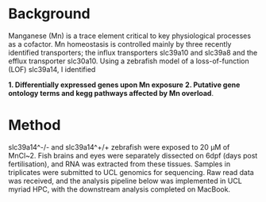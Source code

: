 # Background
Manganese (Mn) is a trace element critical to key physiological processes as a cofactor. Mn homeostasis is controlled mainly by three recently identified transporters;
the influx transporters slc39a10 and slc39a8 and the efflux transporter slc30a10. Using a zebrafish model of a loss-of-function (LOF) slc39a14, I identified

**1. Differentially expressed genes upon Mn exposure**
**2. Putative gene ontology terms and kegg pathways affected by Mn overload**. 

# Method
slc39a14^-/- and slc39a14^+/+ zebrafish were exposed to 20 µM of MnCl~2. Fish brains and eyes were separately dissected on 6dpf (days post fertilisation), and RNA was extracted from these tissues. Samples in triplicates were submitted to UCL genomics for sequencing. Raw read data was received, and the analysis pipeline below was implemented in UCL myriad HPC, with the downstream analysis completed on MacBook.

